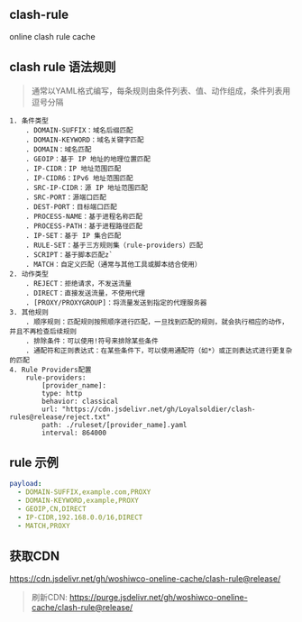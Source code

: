 ## clash-rule
online clash rule cache

## clash rule 语法规则
> 通常以YAML格式编写，每条规则由条件列表、值、动作组成，条件列表用逗号分隔

    1. 条件类型
        . DOMAIN-SUFFIX：域名后缀匹配
        . DOMAIN-KEYWORD：域名关键字匹配
        . DOMAIN：域名匹配
        . GEOIP：基于 IP 地址的地理位置匹配
        . IP-CIDR：IP 地址范围匹配
        . IP-CIDR6：IPv6 地址范围匹配
        . SRC-IP-CIDR：源 IP 地址范围匹配
        . SRC-PORT：源端口匹配
        . DEST-PORT：目标端口匹配
        . PROCESS-NAME：基于进程名称匹配
        . PROCESS-PATH：基于进程路径匹配
        . IP-SET：基于 IP 集合匹配
        . RULE-SET：基于三方规则集（rule-providers）匹配
        . SCRIPT：基于脚本匹配z`
        . MATCH：自定义匹配（通常与其他工具或脚本结合使用）
    2. 动作类型
        . REJECT：拒绝请求，不发送流量
        . DIRECT：直接发送流量，不使用代理
        . [PROXY/PROXYGROUP]：将流量发送到指定的代理服务器
    3. 其他规则
        . 顺序规则：匹配规则按照顺序进行匹配，一旦找到匹配的规则，就会执行相应的动作，并且不再检查后续规则
        . 排除条件：可以使用!符号来排除某些条件
        . 通配符和正则表达式：在某些条件下，可以使用通配符（如*）或正则表达式进行更复杂的匹配
    4. Rule Providers配置
        rule-providers:
            [provider_name]:
            type: http
            behavior: classical
            url: "https://cdn.jsdelivr.net/gh/Loyalsoldier/clash-rules@release/reject.txt"
            path: ./ruleset/[provider_name].yaml
            interval: 864000
        
## rule 示例
```yml
payload:
  - DOMAIN-SUFFIX,example.com,PROXY
  - DOMAIN-KEYWORD,example,PROXY
  - GEOIP,CN,DIRECT
  - IP-CIDR,192.168.0.0/16,DIRECT
  - MATCH,PROXY
```
## 获取CDN
<https://cdn.jsdelivr.net/gh/woshiwco-oneline-cache/clash-rule@release/>
> 刷新CDN: <https://purge.jsdelivr.net/gh/woshiwco-oneline-cache/clash-rule@release/>
